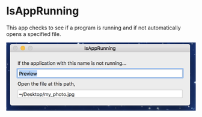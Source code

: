 # IsAppRunning
This app checks to see if a program is running and if not automatically opens a specified file.

![Screenshot](https://github.com/dlublin/IsAppRunning/blob/master/Img/AppScreenshot.png)